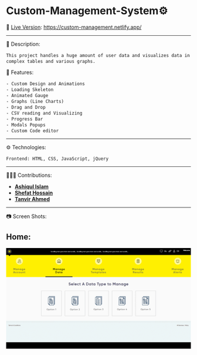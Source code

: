 # Custom-Management-System⚙️

🚀 [Live Version](https://custom-management.netlify.app/ "Custom-Management"): https://custom-management.netlify.app/

---

📃 Description:

    This project handles a huge amount of user data and visualizes data in complex tables and various graphs.

📓 Features:

    - Custom Design and Animations
    - Loading Skeleton
    - Animated Gauge
    - Graphs (Line Charts)
    - Drag and Drop
    - CSV reading and Visualizing
    - Progress Bar
    - Modals Popups
    - Custom Code editor

---

⚙️ Technologies:

    Frontend: HTML, CSS, JavaScript, jQuery

---

🧑‍🤝‍🧑 Contributions:

- [**Ashiqul Islam**](https://github.com/ashiqul33 "Ashiqul GitHub")
- [**Shefat Hossain**](https://github.com/sifathossain39 "Shefat GitHub")
- [**Tanvir Ahmed**](https://github.com/tanvir1418 "Tanvir GitHub")

---

📷 Screen Shots:

## **Home:**

![Custom-Management](./readme/custom-management.gif)
